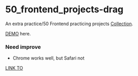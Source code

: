 # 50_frontend_projects-drag

An extra practice/50 Frontend practicing projects [Collection](https://github.com/yswnqc/50_frontend_projects-collection).

[DEMO](https://yswnqc.github.io/50_frontend_projects-drag/) here.

### Need improve

- Chrome works well, but Safari not

[LINK TO](https://github.com/yswnqc/50_frontend_projects-21_drag_n_drop)
